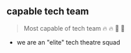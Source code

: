 ## capable tech team
> Most capable of tech team :fire: :fire: :moyai: :moyai:
- we are an "elite" tech theatre squad
